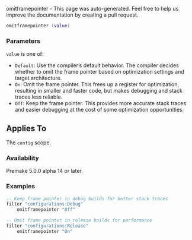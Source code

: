 omitframepointer - This page was auto-generated. Feel free to help us improve the documentation by creating a pull request.

```lua
omitframepointer (value)
```

### Parameters

`value` is one of:

* `Default`: Use the compiler’s default behavior. The compiler decides whether to omit the frame pointer based on optimization settings and target architecture.
* `On`: Omit the frame pointer. This frees up a register for optimization, resulting in smaller and faster code, but makes debugging and stack traces less reliable.
* `Off`: Keep the frame pointer. This provides more accurate stack traces and easier debugging at the cost of some optimization opportunities.

## Applies To

The `config` scope.

### Availability

Premake 5.0.0 alpha 14 or later.

### Examples

```lua
-- Keep frame pointer in debug builds for better stack traces
filter "configurations:Debug"
    omitframepointer "Off"

-- Omit frame pointer in release builds for performance
filter "configurations:Release"
    omitframepointer "On"
```
